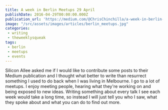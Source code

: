 ```yaml
---
title: A week in Berlin Meetups 29 April
publishDate: 2016-04-29T00:00:00.000Z
publication_url: 'https://medium.com/@ChrisChinchilla/a-week-in-berlin-meetups-29th-april-d392b505a75a#.sgy49u2qy'
image: "/src/assets/images/articles/berlin_meetups.jpg"
categories:
 - writing
 - theweeklysqueak
tags:
 - berlin
 - meetups
 - events
---
```


Silicon Allee asked me if I would like to contribute some posts to their Medium publication and I thought what better to write than resurrect something I used to do back when I was living in Melbourne. I go to a lot of meetups. I enjoy meeting people, hearing what they're working on and being exposed to new ideas. Writing something about every talk I see each week would take a long time, so instead I will just tell you who I saw, what they spoke about and what you can do to find out more.
